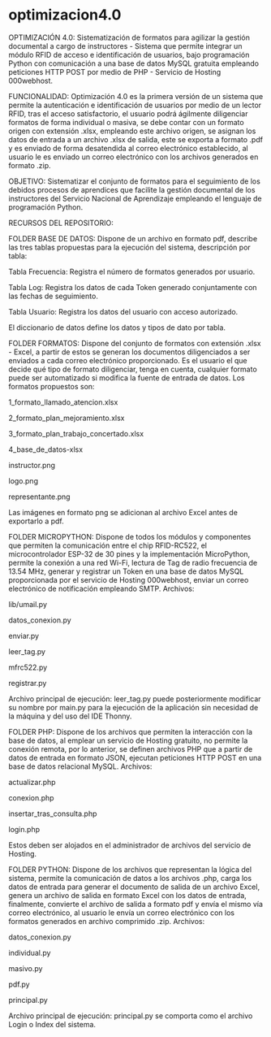 # optimizacion4.0
OPTIMIZACIÓN 4.0: Sistematización de formatos para agilizar la gestión documental a cargo de instructores - Sistema que permite integrar un módulo RFID de acceso e identificación de usuarios, bajo programación Python con comunicación a una base de datos MySQL gratuita empleando peticiones HTTP POST por medio de PHP - Servicio de Hosting 000webhost.

FUNCIONALIDAD: Optimización 4.0 es la primera versión de un sistema que permite la autenticación e identificación de usuarios por medio de un lector RFID, tras el acceso satisfactorio, el usuario podrá ágilmente diligenciar formatos de forma individual o masiva, se debe contar con un formato origen con extensión .xlsx, empleando este archivo origen, se asignan los datos de entrada a un archivo .xlsx de salida, este se exporta a formato .pdf y es enviado de forma desatendida al correo electrónico establecido, al usuario le es enviado un correo electrónico con los archivos generados en formato .zip.

OBJETIVO: Sistematizar el conjunto de formatos para el seguimiento de los debidos procesos de aprendices que facilite la gestión documental de los instructores del Servicio Nacional de Aprendizaje empleando el lenguaje de programación Python. 

RECURSOS DEL REPOSITORIO:

FOLDER BASE DE DATOS: Dispone de un archivo en formato pdf, describe las tres tablas propuestas para la ejecución del sistema, descripción por tabla:

Tabla Frecuencia: Registra el número de formatos generados por usuario.

Tabla Log: Registra los datos de cada Token generado conjuntamente con las fechas de seguimiento.

Tabla Usuario: Registra los datos del usuario con acceso autorizado. 

El diccionario de datos define los datos y tipos de dato por tabla.

FOLDER FORMATOS: Dispone del conjunto de formatos con extensión .xlsx - Excel, a partir de estos se generan los documentos diligenciados a ser enviados a cada correo electrónico proporcionado. Es el usuario el que decide qué tipo de formato diligenciar, tenga en cuenta, cualquier formato puede ser automatizado si modifica la fuente de entrada de datos. Los formatos propuestos son:

1_formato_llamado_atencion.xlsx

2_formato_plan_mejoramiento.xlsx

3_formato_plan_trabajo_concertado.xlsx

4_base_de_datos-xlsx

instructor.png

logo.png

representante.png

Las imágenes en formato png se adicionan al archivo Excel antes de exportarlo a pdf.

FOLDER MICROPYTHON: Dispone de todos los módulos y componentes que permiten la comunicación entre el chip RFID-RC522, el microcontrolador ESP-32 de 30 pines y la implementación MicroPython, permite la conexión a una red Wi-Fi, lectura de Tag de radio frecuencia de 13.54 MHz, generar y registrar un Token en una base de datos MySQL proporcionada por el servicio de Hosting 000webhost, enviar un correo electrónico de notificación empleando SMTP. Archivos: 

lib/umail.py		

datos_conexion.py

enviar.py

leer_tag.py

mfrc522.py

registrar.py 

Archivo principal de ejecución: leer_tag.py puede posteriormente modificar su nombre por main.py para la ejecución de la aplicación sin necesidad de la máquina y del uso del IDE Thonny.

FOLDER PHP: Dispone de los archivos que permiten la interacción con la base de datos, al emplear un servicio de Hosting gratuito, no permite la conexión remota, por lo anterior, se definen archivos PHP que a partir de datos de entrada en formato JSON, ejecutan peticiones HTTP POST en una base de datos relacional MySQL. Archivos:

actualizar.php

conexion.php

insertar_tras_consulta.php

login.php

Estos deben ser alojados en el administrador de archivos del servicio de Hosting.

FOLDER PYTHON: Dispone de los archivos que representan la lógica del sistema, permite la comunicación de datos a los archivos .php, carga los datos de entrada para generar el documento de salida de un archivo Excel, genera un archivo de salida en formato Excel con los datos de entrada, finalmente, convierte el archivo de salida a formato pdf y envía el mismo vía correo electrónico, al usuario le envía un correo electrónico con los formatos generados en archivo comprimido .zip. Archivos:

datos_conexion.py

individual.py

masivo.py

pdf.py

principal.py

Archivo principal de ejecución: principal.py se comporta como el archivo Login o Index del sistema.
